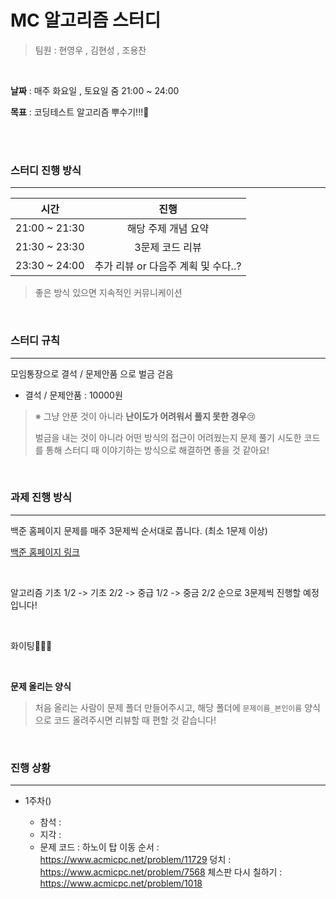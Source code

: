 # MC 알고리즘 스터디

> 팀원 : 현영우 , 김현성 , 조용찬

<br>

**날짜** : 매주 화요일 , 토요일 줌 21:00 ~ 24:00

**목표** : 코딩테스트 알고리즘 뿌수기!!!🙋

<br>

<br>

### 스터디 진행 방식

---

|     시간      |                진행                 |
| :-----------: | :---------------------------------: |
| 21:00 ~ 21:30 |         해당 주제 개념 요약         |
| 21:30 ~ 23:30 |           3문제 코드 리뷰           |
| 23:30 ~ 24:00 | 추가 리뷰 or 다음주 계획 및 수다..? |

> 좋은 방식 있으면 지속적인 커뮤니케이션

<br>

### 스터디 규칙

---

모임통장으로 결석 / 문제안품 으로 벌금 걷음

- 결석 / 문제안품 : 10000원

> ※ 그냥 안푼 것이 아니라 **난이도가 어려워서 풀지 못한 경우**:cry:
>
> 벌금을 내는 것이 아니라 어떤 방식의 접근이 어려웠는지 문제 풀기 시도한 코드를 통해 스터디 때 이야기하는 방식으로 해결하면 좋을 것 같아요! 

<br>

### 과제 진행 방식

---

백준 홈페이지 문제를 매주 3문제씩 순서대로 풉니다. (최소 1문제 이상)

[백준 홈페이지 링크](<https://www.acmicpc.net/>)

<br>

알고리즘 기초 1/2 -> 기초 2/2 -> 중급 1/2 -> 중금 2/2 순으로 3문제씩 진행할 예정입니다!


<br>

화이팅👏👏👏

<br>

**문제 올리는 양식**

> 처음 올리는 사람이 문제 폴더 만들어주시고, 해당 폴더에 `문제이름_본인이름` 양식으로 코드 올려주시면 리뷰할 때 편할 것 같습니다!

<br>

### 진행 상황

---

- 1주차()

  - 참석 :
  - 지각 : 
  - 문제 코드 :
  하노이 탑 이동 순서 : https://www.acmicpc.net/problem/11729
  덩치 : https://www.acmicpc.net/problem/7568
  체스판 다시 칠하기 : https://www.acmicpc.net/problem/1018
  
  <br>
